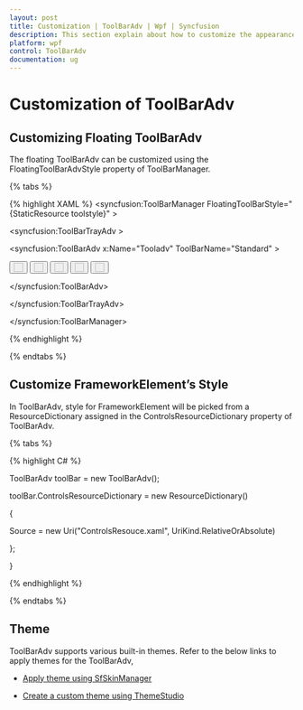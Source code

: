 ```yaml
---
layout: post
title: Customization | ToolBarAdv | Wpf | Syncfusion
description: This section explain about how to customize the appearance and set different themes for Syncfusion WPF ToolBarAdv. 
platform: wpf
control: ToolBarAdv
documentation: ug
---
```


# Customization of ToolBarAdv

## Customizing Floating ToolBarAdv

The floating ToolBarAdv can be customized using the FloatingToolBarAdvStyle property of ToolBarManager.

{% tabs %}

{% highlight XAML %}
<syncfusion:ToolBarManager FloatingToolBarStyle="{StaticResource toolstyle}" >

<syncfusion:ToolBarTrayAdv  >

<syncfusion:ToolBarAdv x:Name="Tooladv" ToolBarName="Standard"      >

<Button syncfusion:ToolBarAdv.Icon="Images\NewDocumentHS.png" >

<Image Source="Images\NewDocumentHS.png" Width="16" Height="16"/>

</Button>

<Button>

<Image Source="Images\openHS.png" Width="16" Height="16" />

</Button>

<Button>

<Image Source="Images\InsertPictureHS.png" Width="16" Height="16" syncfusion:ToolBarAdv.IsAvailable="False"/>

</Button>

<Button>

<Image Source="Images\InsertHyperlinkHS.png" Width="16" Height="16"/>

</Button>

<Button>

<Image Source="Images\TableHS.png" Width="16" Height="16"/>

</Button>

</syncfusion:ToolBarAdv>

</syncfusion:ToolBarTrayAdv>

</syncfusion:ToolBarManager>



{% endhighlight %}

{% endtabs %}

## Customize FrameworkElement’s Style

In ToolBarAdv, style for FrameworkElement will be picked from a ResourceDictionary assigned in the ControlsResourceDictionary property of ToolBarAdv.

{% tabs %}

{% highlight C# %}

ToolBarAdv toolBar = new ToolBarAdv();

toolBar.ControlsResourceDictionary = new ResourceDictionary()

{

Source = new Uri("ControlsResouce.xaml", UriKind.RelativeOrAbsolute)

};

}



{% endhighlight %}

{% endtabs %}

## Theme

ToolBarAdv supports various built-in themes. Refer to the below links to apply themes for the ToolBarAdv,

  * [Apply theme using SfSkinManager](https://help.syncfusion.com/wpf/themes/skin-manager)
	
  * [Create a custom theme using ThemeStudio](https://help.syncfusion.com/wpf/themes/theme-studio#creating-custom-theme)
